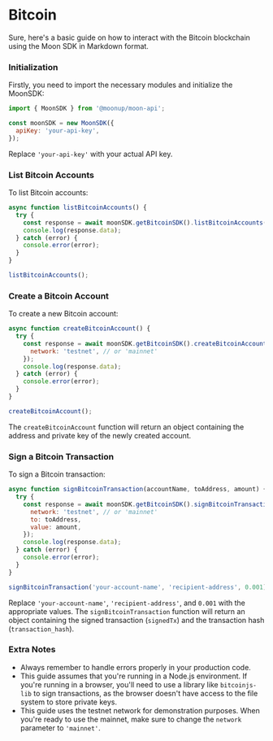 # Bitcoin

Sure, here's a basic guide on how to interact with the Bitcoin blockchain using the Moon SDK in Markdown format.

### Initialization

Firstly, you need to import the necessary modules and initialize the MoonSDK:

```javascript
import { MoonSDK } from '@moonup/moon-api';

const moonSDK = new MoonSDK({
  apiKey: 'your-api-key',
});
```

Replace `'your-api-key'` with your actual API key.

### List Bitcoin Accounts

To list Bitcoin accounts:

```javascript
async function listBitcoinAccounts() {
  try {
    const response = await moonSDK.getBitcoinSDK().listBitcoinAccounts();
    console.log(response.data);
  } catch (error) {
    console.error(error);
  }
}

listBitcoinAccounts();
```

### Create a Bitcoin Account

To create a new Bitcoin account:

```javascript
async function createBitcoinAccount() {
  try {
    const response = await moonSDK.getBitcoinSDK().createBitcoinAccount({
      network: 'testnet', // or 'mainnet'
    });
    console.log(response.data);
  } catch (error) {
    console.error(error);
  }
}

createBitcoinAccount();
```

The `createBitcoinAccount` function will return an object containing the address and private key of the newly created account.

### Sign a Bitcoin Transaction

To sign a Bitcoin transaction:

```javascript
async function signBitcoinTransaction(accountName, toAddress, amount) {
  try {
    const response = await moonSDK.getBitcoinSDK().signBitcoinTransaction(accountName, {
      network: 'testnet', // or 'mainnet'
      to: toAddress,
      value: amount,
    });
    console.log(response.data);
  } catch (error) {
    console.error(error);
  }
}

signBitcoinTransaction('your-account-name', 'recipient-address', 0.001);
```

Replace `'your-account-name'`, `'recipient-address'`, and `0.001` with the appropriate values. The `signBitcoinTransaction` function will return an object containing the signed transaction (`signedTx`) and the transaction hash (`transaction_hash`).

### Extra Notes

* Always remember to handle errors properly in your production code.
* This guide assumes that you're running in a Node.js environment. If you're running in a browser, you'll need to use a library like `bitcoinjs-lib` to sign transactions, as the browser doesn't have access to the file system to store private keys.
* This guide uses the testnet network for demonstration purposes. When you're ready to use the mainnet, make sure to change the `network` parameter to `'mainnet'`.
